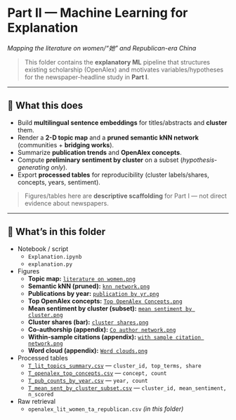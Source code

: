 # Part II — Machine Learning for Explanation  
*Mapping the literature on women/“她” and Republican-era China*

> This folder contains the **explanatory ML** pipeline that structures existing scholarship (OpenAlex) and motivates variables/hypotheses for the newspaper-headline study in **Part I**.

---

## 🚀 What this does
- Build **multilingual sentence embeddings** for titles/abstracts and **cluster** them.  
- Render a **2-D topic map** and a **pruned semantic kNN network** (communities + **bridging works**).  
- Summarize **publication trends** and **OpenAlex concepts**.  
- Compute **preliminary sentiment by cluster** on a subset (*hypothesis-generating only*).  
- Export **processed tables** for reproducibility (cluster labels/shares, concepts, years, sentiment).

> Figures/tables here are **descriptive scaffolding** for Part I — not direct evidence about newspapers.

---

## 📁 What’s in this folder

- Notebook / script  
  - `Explanation.ipynb`  
  - `explanation.py`
- Figures  
  - **Topic map:** [`literature on women.png`](./literature%20on%20women.png)  
  - **Semantic kNN (pruned):** [`knn network.png`](./knn%20network.png)  
  - **Publications by year:** [`publication by yr.png`](./publication%20by%20yr.png)  
  - **Top OpenAlex concepts:** [`Top OpenAlex Concepts.png`](./Top%20OpenAlex%20Concepts.png)  
  - **Mean sentiment by cluster (subset):** [`mean sentiment by cluster.png`](./mean%20sentiment%20by%20cluster.png)  
  - **Cluster shares (bar):** [`cluster shares.png`](./cluster%20shares.png)  
  - **Co-authorship (appendix):** [`Co author network.png`](./Co%20author%20network.png)  
  - **Within-sample citations (appendix):** [`with sample citation network.png`](./with%20sample%20citation%20network.png)  
  - **Word cloud (appendix):** [`Word clouds.png`](./Word%20clouds.png)
- Processed tables  
  - [`T_lit_topics_summary.csv`](./T_lit_topics_summary.csv) — `cluster_id, top_terms, share`  
  - [`T_openalex_top_concepts.csv`](./T_openalex_top_concepts.csv) — `concept, count`  
  - [`T_pub_counts_by_year.csv`](./T_pub_counts_by_year.csv) — `year, count`  
  - [`T_mean_sent_by_cluster_subset.csv`](./T_mean_sent_by_cluster_subset.csv) — `cluster_id, mean_sentiment, n_scored`
- Raw retrieval  
  - `openalex_lit_women_ta_republican.csv` *(in this folder)*


